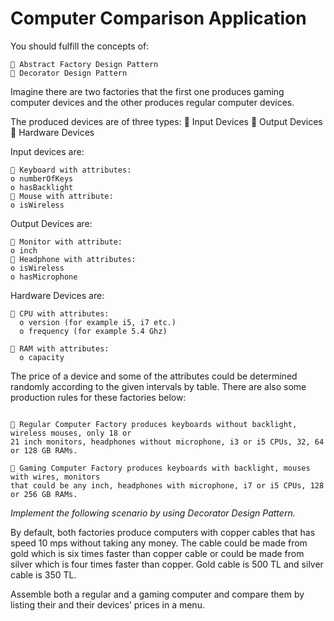 # Computer Comparison Application

You should
fulfill the concepts of:

```
 Abstract Factory Design Pattern
 Decorator Design Pattern
```
Imagine there are two factories that the first one produces gaming computer devices and the other
produces regular computer devices.

The produced devices are of three types:
 Input Devices
 Output Devices
 Hardware Devices

Input devices are:

```
 Keyboard with attributes:
o numberOfKeys
o hasBacklight
 Mouse with attribute:
o isWireless
```
Output Devices are:

```
 Monitor with attribute:
o inch
 Headphone with attributes:
o isWireless
o hasMicrophone
```
Hardware Devices are:

```
 CPU with attributes:
  o version (for example i5, i7 etc.)
  o frequency (for example 5.4 Ghz)
  
 RAM with attributes:
  o capacity
```
The price of a device and some of the attributes could be determined randomly according to the given
intervals by table. There are also some production rules for these factories below:
```

 Regular Computer Factory produces keyboards without backlight, wireless mouses, only 18 or
21 inch monitors, headphones without microphone, i3 or i5 CPUs, 32, 64 or 128 GB RAMs.

 Gaming Computer Factory produces keyboards with backlight, mouses with wires, monitors
that could be any inch, headphones with microphone, i7 or i5 CPUs, 128 or 256 GB RAMs.

```
_Implement the following scenario by using Decorator Design Pattern._

By default, both factories produce computers with copper cables that has speed 10 mps without taking
any money. The cable could be made from gold which is six times faster than copper cable or could be
made from silver which is four times faster than copper. Gold cable is 500 TL and silver cable is 350 TL.

Assemble both a regular and a gaming computer and compare them by listing their and their devices’
prices in a menu.
